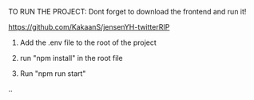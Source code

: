 TO RUN THE PROJECT:
Dont forget to download the frontend and run it!

https://github.com/KakaanS/jensenYH-twitterRIP

1. Add the .env file to the root of the project

2. run "npm install" in the root file

3. Run "npm run start"

..
